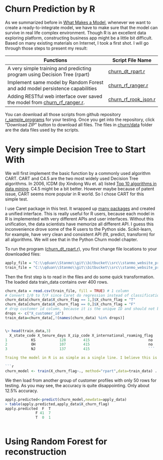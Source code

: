 # Churn Prediction by R
As we summarized before in [What Makes a Model](../what_makes_a_model.md), whenever we want to create a ready-to-integrate model, we have to make sure that the model can survive in real life complex environment. Though R is an excellent data exploring platform, constructing business app might be a little bit difficult. Based on many existing materials on Internet, I took a first shot. I will go through those steps to present my result:

|  Functions |  Script File Name |
| -- | -- |
|  A very simple training and predicting program using Decision Tree (rpart) |  [churn_dt_rpart.r](https://github.com/qiyangduan/r_sample_programs/blob/master/churn/churn_dt_rpart.r) |
| Implement same model by Random Forest and add model persistence capabilities | [churn_rf_ranger.r](https://github.com/qiyangduan/r_sample_programs/blob/master/churn/churn_rf_ranger.r)|
| Adding RESTful web interface over saved the model from [churn_rf_ranger.r](https://github.com/qiyangduan/r_sample_programs/blob/master/churn/churn_rf_ranger.r).  | [churn_rf_rook_json.r](https://github.com/qiyangduan/r_sample_programs/blob/master/churn/churn_rf_rook_json.r)|

You can download all those scripts from github repository [r_sample_programs](https://github.com/qiyangduan/r_sample_programs) for your testing. Once you get into the repository, click "Download ZIP" button to download all files.
The files in [churn/data](https://github.com/qiyangduan/r_sample_programs/tree/master/churn/data) folder are the data files used by the scripts.


# Very simple Decision Tree to Start With

We will first implement the basic function by a commonly used algorithm CART. CART and C4.5 are the two most widely used Decision Tree algorithms. In 2006, ICDM (by Xindong Wu et. al) listed [Top 10 algorithms in data mining](http://www.cs.uvm.edu/~icdm/algorithms/10Algorithms-08.pdf). C4.5 might be a bit better. However maybe because of patent issue, CART seems more popular in R world. So I chose CART for this simple test.

I use Caret package in this test. It wrapped up [many packages](http://topepo.github.io/caret/modelList.html) and created a unified interface. This is really useful for R users, because each model in R is implemented with very different APIs and user interfaces. 
Without this unification, the data scientists have memorize all different API. I guess this inconvenience drove some of the R users to the Python side. Scikit-learn, for example, have very clean and consistent API (fit, predict, transform) for all algorithms. We will see that in the Python Churn model chapter.

To run the program ([churn_dt_rpart.r](https://github.com/qiyangduan/r_sample_programs/blob/master/churn/churn_dt_rpart.r)), you first change file locations to your downloaded files:

```r
apply_file = "C:\\qduan\\Stanmo\\git\\bitbucket\\src\\stanmo_website_proj\\app\\static\\data\\churn_sample_apply.csv"
train_file = "C:\\qduan\\Stanmo\\git\\bitbucket\\src\\stanmo_website_proj\\app\\static\\data\\churn_sample_input.csv"
```

Then the first step is to read in the files and do some quick transformation. The loaded data train_data contains over 400 rows.

```r
churn_data = read.csv(train_file, fill = TRUE) # 1 column
# Convert 1/0 to T/F since Caret do regression instead of classification over numerical values
churn_data[churn_data$X_churn_flag == 1,]$X_churn_flag = "T"
churn_data[churn_data$X_churn_flag == 0,]$X_churn_flag = "F"
# drop customer id column, because it is the unique ID and should not be treated as a feature
drops <- c("X_customer_id")
train_data=churn_data[,!(names(churn_data) %in% drops)]


\> head(train_data,3)
  X_state_code X_tenure_days X_zip_code X_international_roaming_flag
1           KS           128        415                           no
2           OH           107        415                           no
3           NJ           137        415                           ```

Traing the model in R is as simple as a single line. I believe this is why R is so loved by most of statisticians.  This model will later be saved onto the disk for future prediction usage. 

```r
churn_model <- train(X_churn_flag~., method="rpart",data=train_data) ... More code ...
```
We then load from another group of customer profiles with only 50 rows for testing. As you may see, the accuracy is quite disappointing. Only about 12.5% accuracy.

```r
apply.predicted<-predict(churn_model,newdata=apply_data)
> table(apply.predicted,apply_data$X_churn_flag)
apply.predicted  F  T
              F 41  7
              T  0  1
              
```

# Using Random Forest for reconstruction



